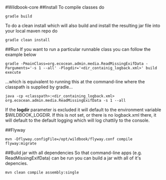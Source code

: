 #Wildbook-core
##Install
To compile classes do

    gradle build
   
    
To do a clean install which will also build and install the resulting jar file into your local maven repo do
    
    gradle clean install

##Run
If you want to run a particular runnable class you can follow the example below

    gradle -PmainClass=org.ecocean.admin.media.ReadMissingExifData -Parguments='-s 1 --all' -Plogdir='<dir_containig_logback.xml>' build execute
    
...which is equivalent to running this at the command-line where the classpath is supplied by gradle...

    java -cp <classpath>:<dir_containing_logback.xml> org.ecocean.admin.media.ReadMissingExifData -s 1 --all

If the **logdir** parameter is excluded it will default to the environment variable $WILDBOOK_LOGDIR. If this is not set, or there is no logback.xml there, it will default to the default logging which will log chattily to the console.

##Flyway

    mvn -Dflyway.configFile=/opt/wildbook/flyway.conf compile flyway:migrate
    
##Build jar with all dependencies
So that command-line apps (e.g. ReadMissingExifData) can be run you can build a jar with all of it's depencies.

    mvn clean compile assembly:single